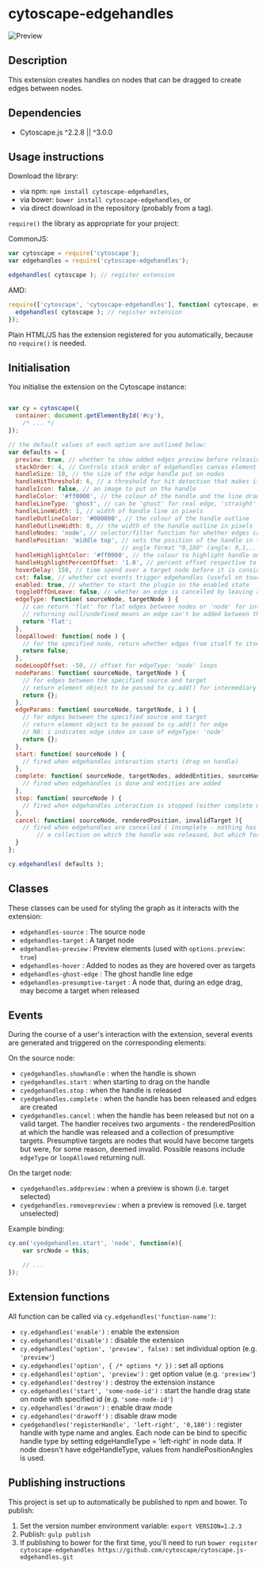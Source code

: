 cytoscape-edgehandles
================================================================================

![Preview](https://raw.githubusercontent.com/cytoscape/cytoscape.js-edgehandles/master/img/preview.png)


## Description

This extension creates handles on nodes that can be dragged to create edges between nodes.


## Dependencies

 * Cytoscape.js ^2.2.8 || ^3.0.0


## Usage instructions

Download the library:
 * via npm: `npm install cytoscape-edgehandles`,
 * via bower: `bower install cytoscape-edgehandles`, or
 * via direct download in the repository (probably from a tag).

`require()` the library as appropriate for your project:

CommonJS:
```js
var cytoscape = require('cytoscape');
var edgehandles = require('cytoscape-edgehandles');

edgehandles( cytoscape ); // register extension
```

AMD:
```js
require(['cytoscape', 'cytoscape-edgehandles'], function( cytoscape, edgehandles ){
  edgehandles( cytoscape ); // register extension
});
```

Plain HTML/JS has the extension registered for you automatically, because no `require()` is needed.


## Initialisation

You initialise the extension on the Cytoscape instance:

```js

var cy = cytoscape({
  container: document.getElementById('#cy'),
	/* ... */
});

// the default values of each option are outlined below:
var defaults = {
  preview: true, // whether to show added edges preview before releasing selection
  stackOrder: 4, // Controls stack order of edgehandles canvas element by setting it's z-index
  handleSize: 10, // the size of the edge handle put on nodes
  handleHitThreshold: 6, // a threshold for hit detection that makes it easier to grab the handle
  handleIcon: false, // an image to put on the handle
  handleColor: '#ff0000', // the colour of the handle and the line drawn from it
  handleLineType: 'ghost', // can be 'ghost' for real edge, 'straight' for a straight line, or 'draw' for a draw-as-you-go line
  handleLineWidth: 1, // width of handle line in pixels
  handleOutlineColor: '#000000', // the colour of the handle outline
  handleOutlineWidth: 0, // the width of the handle outline in pixels
  handleNodes: 'node', // selector/filter function for whether edges can be made from a given node
  handlePosition: 'middle top', // sets the position of the handle in the csv format of "X-AXIS Y-AXIS" such as "left top,middle top" OR 
                                // angle format "0,180" (angle: 0,1,...,359,360 where 0 is at right, 180 is at left of node or -1 for middle of the node).
  handleHighlightColor: '#ff0000', // the colour to highlight handle on hover
  handleHighlightPercentOffset: '1.0', // percent offset respective to handle size
  hoverDelay: 150, // time spend over a target node before it is considered a target selection
  cxt: false, // whether cxt events trigger edgehandles (useful on touch)
  enabled: true, // whether to start the plugin in the enabled state
  toggleOffOnLeave: false, // whether an edge is cancelled by leaving a node (true), or whether you need to go over again to cancel (false; allows multiple edges in one pass)
  edgeType: function( sourceNode, targetNode ) {
    // can return 'flat' for flat edges between nodes or 'node' for intermediate node between them
    // returning null/undefined means an edge can't be added between the two nodes
    return 'flat';
  },
  loopAllowed: function( node ) {
    // for the specified node, return whether edges from itself to itself are allowed
    return false;
  },
  nodeLoopOffset: -50, // offset for edgeType: 'node' loops
  nodeParams: function( sourceNode, targetNode ) {
    // for edges between the specified source and target
    // return element object to be passed to cy.add() for intermediary node
    return {};
  },
  edgeParams: function( sourceNode, targetNode, i ) {
    // for edges between the specified source and target
    // return element object to be passed to cy.add() for edge
    // NB: i indicates edge index in case of edgeType: 'node'
    return {};
  },
  start: function( sourceNode ) {
    // fired when edgehandles interaction starts (drag on handle)
  },
  complete: function( sourceNode, targetNodes, addedEntities, sourceHandleAngle, targetHandleAngle ) {
    // fired when edgehandles is done and entities are added
  },
  stop: function( sourceNode ) {
    // fired when edgehandles interaction is stopped (either complete with added edges or incomplete)
  }, 
  cancel: function( sourceNode, renderedPosition, invalidTarget ){
    // fired when edgehandles are cancelled ( incomplete - nothing has been added ) - renderedPosition is where the edgehandle was released, invalidTarget is
        // a collection on which the handle was released, but which for other reasons (loopAllowed | edgeType) is an invalid target
  }
};

cy.edgehandles( defaults );

```

## Classes

These classes can be used for styling the graph as it interacts with the extension:

* `edgehandles-source` : The source node
* `edgehandles-target` : A target node
* `edgehandles-preview` : Preview elements (used with `options.preview: true`)
* `edgehandles-hover` : Added to nodes as they are hovered over as targets
* `edgehandles-ghost-edge` : The ghost handle line edge
* `edgehandles-presumptive-target` : A node that, during an edge drag, may become a target when released


## Events

During the course of a user's interaction with the extension, several events are generated and triggered on the corresponding elements:

On the source node:

 * `cyedgehandles.showhandle` : when the handle is shown
 * `cyedgehandles.start` : when starting to drag on the handle
 * `cyedgehandles.stop` : when the handle is released
 * `cyedgehandles.complete` : when the handle has been released and edges are created
 * `cyedgehandles.cancel` : when the handle has been released but not on a valid target. The handler receives two arguments - the renderedPosition at which the handle was released and a collection of presumptive targets. Presumptive targets are nodes that would have become targets but were, for some reason, deemed invalid. Possible reasons include `edgeType` or `loopAllowed` returning null.

On the target node:

 * `cyedgehandles.addpreview` : when a preview is shown (i.e. target selected)
 * `cyedgehandles.removepreview` : when a preview is removed (i.e. target unselected)

Example binding:

```js
cy.on('cyedgehandles.start', 'node', function(e){
	var srcNode = this;

	// ...
});
```

## Extension functions

All function can be called via `cy.edgehandles('function-name')`:

 * `cy.edgehandles('enable')` : enable the extension
 * `cy.edgehandles('disable')` : disable the extension
 * `cy.edgehandles('option', 'preview', false)` : set individual option (e.g. `'preview'`)
 * `cy.edgehandles('option', { /* options */ })` : set all options
 * `cy.edgehandles('option', 'preview')` : get option value (e.g. `'preview'`)
 * `cy.edgehandles('destroy')` : destroy the extension instance
 * `cy.edgehandles('start', 'some-node-id')` : start the handle drag state on node with specified id (e.g. `'some-node-id'`)
 * `cy.edgehandles('drawon')` : enable draw mode
 * `cy.edgehandles('drawoff')` : disable draw mode
 * `cyedgehandles('registerHandle', 'left-right', '0,180')` : register handle with type name and angles. Each node can be bind to specific handle type by setting edgeHandleType = 'left-right' in node data. If node doesn't have edgeHandleType, values from handlePositionAngles is used. 


## Publishing instructions

This project is set up to automatically be published to npm and bower.  To publish:

1. Set the version number environment variable: `export VERSION=1.2.3`
1. Publish: `gulp publish`
1. If publishing to bower for the first time, you'll need to run `bower register cytoscape-edgehandles https://github.com/cytoscape/cytoscape.js-edgehandles.git`
